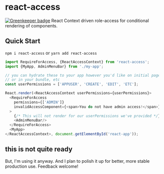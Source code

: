 # react-access

[![Greenkeeper badge](https://badges.greenkeeper.io/sprjr/react-access.svg)](https://greenkeeper.io/)
React Context driven role-access for conditional rendering of components.

## Quick Start
`npm i react-access` or `yarn add react-access`

```js
import RequireForAccess, {ReactAccessContext} from 'react-access';
import {MyApp, AdminMenuBar} from './my-app';

// you can hydrate these to your app however you'd like on initial page load
// or in your bundle, etc
const userPermissions = ['APPUSER', 'CREATE', 'EDIT', 'ETC'];

React.render(<ReactAccessContext userPermissions={userPermissions}>
  <RequireForAccess
    permissions={['ADMIN']}
    invalidAccessComponent={<span>You do not have admin access!</span>}
  >
    {/* This will not render for our userPermissions we've provided */}
    <AdminMenuBar/>
  </RequireForAccess>
  <MyApp>
</ReactAccessContext>, document.getElementById('react-app'));
```

## this is not quite ready
But, I'm using it anyway. And I plan to polish it up for better, more stable
production use. Feedback welcome!
